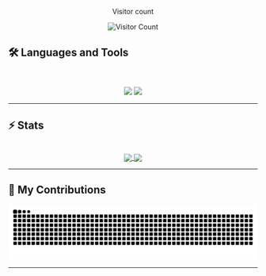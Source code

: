 <div align="center"> 
  <p>Visitor count</p>
  <img src="https://komarev.com/ghpvc/?username=fatiasss" alt="Visitor Count" />
</div>

## 🛠️ Languages and Tools

<br>

<p align="center">
  <img src="https://skillicons.dev/icons?i=java,nodejs,py,express,js" />
  <img src="https://skillicons.dev/icons?i=html,css,bootstrap,godot,vscode" />
</p>

<hr>

## ⚡️ Stats

<br>
<div align="center">
  <a href="#">
  <img height=200 align="center" src="https://github-readme-stats-five-olive-79.vercel.app/api/top-langs/?username=fatiasss&layout=donut&theme=transparent&hide=jupyter%20notebook" /> 

</a>

<a href="#">
  <img height=200 align="center" src="https://github-readme-stats-five-olive-79.vercel.app/api?username=fatiasss&show_icons=true&theme=transparent&rank_icon=github" /> 
</a>
</div>

<hr>

## 🐍 My Contributions

<div align="center">
  <picture>
    <source media="(prefers-color-scheme: dark)" srcset="https://raw.githubusercontent.com/fatiasss/fatiasss/output/github-contribution-grid-snake-dark.svg" />
    <source media="(prefers-color-scheme: light)" srcset="https://raw.githubusercontent.com/fatiasss/fatiasss/output/github-contribution-grid-snake.svg" />
    <img alt="github-snake" src="https://raw.githubusercontent.com/fatiasss/fatiasss/output/github-contribution-grid-snake.svg" />
  </picture>
</div>

<hr>

<!--
**fatiasss/fatiasss** is a ✨ _special_ ✨ repository because its `README.md` (this file) appears on your GitHub profile.

Here are some ideas to get you started:

- 🔭 I’m currently working on ...
- 🌱 I’m currently learning ...
- 👯 I’m looking to collaborate on ...
- 🤔 I’m looking for help with ...
- 💬 Ask me about ...
- 📫 How to reach me: ...
- 😄 Pronouns: ...
- ⚡ Fun fact: ...
-->
